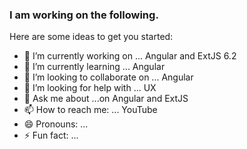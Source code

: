 ### I am working on the following.

Here are some ideas to get you started:

- 🔭 I’m currently working on ... Angular and ExtJS 6.2
- 🌱 I’m currently learning ... Angular
- 👯 I’m looking to collaborate on ... Angular
- 🤔 I’m looking for help with ... UX
- 💬 Ask me about ...on Angular and ExtJS
- 📫 How to reach me: ... YouTube
- 😄 Pronouns: ...
- ⚡ Fun fact: ...

